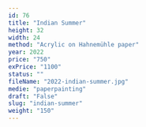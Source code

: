 ```yaml
---
id: 76
title: "Indian Summer"
height: 32
width: 24
method: "Acrylic on Hahnemühle paper"
year: 2022
price: "750"
exPrice: "1100"
status: ""
fileName: "2022-indian-summer.jpg"
medie: "paperpainting"
draft: "False"
slug: "indian-summer"
weight: "150"
---
```

